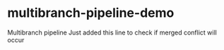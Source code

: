 # multibranch-pipeline-demo

Multibranch pipeline
Just added this line to check if merged conflict will occur




